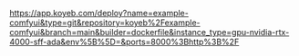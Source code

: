 https://app.koyeb.com/deploy?name=example-comfyui&type=git&repository=koyeb%2Fexample-comfyui&branch=main&builder=dockerfile&instance_type=gpu-nvidia-rtx-4000-sff-ada&env%5B%5D=&ports=8000%3Bhttp%3B%2F

